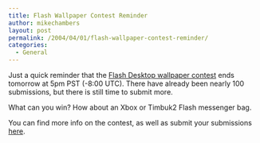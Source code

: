 ```yaml
---
title: Flash Wallpaper Contest Reminder
author: mikechambers
layout: post
permalink: /2004/04/01/flash-wallpaper-contest-reminder/
categories:
  - General
---
```



Just a quick reminder that the [Flash Desktop wallpaper contest][1] ends tomorrow at 5pm PST (-8:00 UTC). There have already been nearly 100 submissions, but there is still time to submit more.

What can you win? How about an Xbox or Timbuk2 Flash messenger bag.

You can find more info on the contest, as well as submit your submissions [here][1].

 [1]: /mesh/archives/004575.cfm